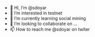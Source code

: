 - 👋 Hi, I’m @sdoyar
- 👀 I’m interested in testnet 
- 🌱 I’m currently learning social mining 
- 💞️ I’m looking to collaborate on ...
- 📫 How to reach me @sdoyar on twiter

<!---
sdoyar/sdoyar is a ✨ special ✨ repository because its `README.md` (this file) appears on your GitHub profile.
You can click the Preview link to take a look at your changes.
--->
